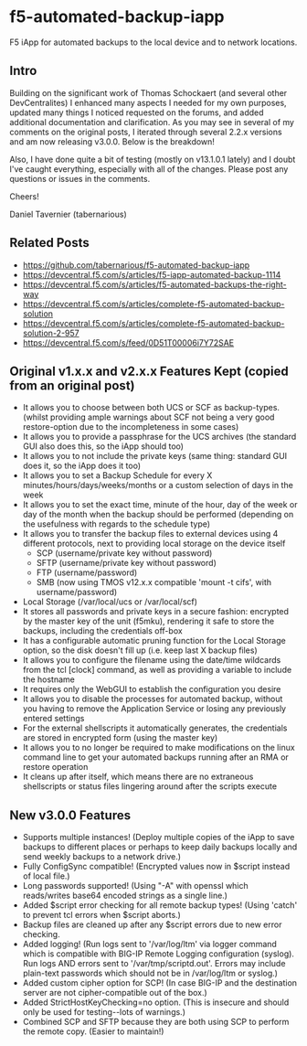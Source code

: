 # f5-automated-backup-iapp
F5 iApp for automated backups to the local device and to network locations.

## Intro
Building on the significant work of Thomas Schockaert (and several other DevCentralites) I enhanced many aspects I needed for my own purposes, updated many things I noticed requested on the forums, and added additional documentation and clarification. As you may see in several of my comments on the original posts, I iterated through several 2.2.x versions and am now releasing v3.0.0. Below is the breakdown!

Also, I have done quite a bit of testing (mostly on v13.1.0.1 lately) and I doubt I've caught everything, especially with all of the changes. Please post any questions or issues in the comments.

Cheers!

Daniel Tavernier (tabernarious)

## Related Posts
* https://github.com/tabernarious/f5-automated-backup-iapp
* https://devcentral.f5.com/s/articles/f5-iapp-automated-backup-1114
* https://devcentral.f5.com/s/articles/f5-automated-backups-the-right-way
* https://devcentral.f5.com/s/articles/complete-f5-automated-backup-solution
* https://devcentral.f5.com/s/articles/complete-f5-automated-backup-solution-2-957
* https://devcentral.f5.com/s/feed/0D51T00006i7Y72SAE

## Original v1.x.x and v2.x.x Features Kept (copied from an original post)
* It allows you to choose between both UCS or SCF as backup-types. (whilst providing ample warnings about SCF not being a very good restore-option due to the incompleteness in some cases)
* It allows you to provide a passphrase for the UCS archives (the standard GUI also does this, so the iApp should too)
* It allows you to not include the private keys (same thing: standard GUI does it, so the iApp does it too)
* It allows you to set a Backup Schedule for every X minutes/hours/days/weeks/months or a custom selection of days in the week
* It allows you to set the exact time, minute of the hour, day of the week or day of the month when the backup should be performed (depending on the usefulness with regards to the schedule type)
* It allows you to transfer the backup files to external devices using 4 different protocols, next to providing local storage on the device itself
  * SCP (username/private key without password)
  * SFTP (username/private key without password)
  * FTP (username/password)
  * SMB (now using TMOS v12.x.x compatible 'mount -t cifs', with username/password)
* Local Storage (/var/local/ucs or /var/local/scf)
* It stores all passwords and private keys in a secure fashion: encrypted by the master key of the unit (f5mku), rendering it safe to store the backups, including the credentials off-box
* It has a configurable automatic pruning function for the Local Storage option, so the disk doesn't fill up (i.e. keep last X backup files)
* It allows you to configure the filename using the date/time wildcards from the tcl [clock] command, as well as providing a variable to include the hostname
* It requires only the WebGUI to establish the configuration you desire
* It allows you to disable the processes for automated backup, without you having to remove the Application Service or losing any previously entered settings
* For the external shellscripts it automatically generates, the credentials are stored in encrypted form (using the master key)
* It allows you to no longer be required to make modifications on the linux command line to get your automated backups running after an RMA or restore operation
* It cleans up after itself, which means there are no extraneous shellscripts or status files lingering around after the scripts execute

## New v3.0.0 Features
* Supports multiple instances! (Deploy multiple copies of the iApp to save backups to different places or perhaps to keep daily backups locally and send weekly backups to a network drive.)
* Fully ConfigSync compatible! (Encrypted values now in $script instead of local file.)
* Long passwords supported! (Using "-A" with openssl which reads/writes base64 encoded strings as a single line.)
* Added $script error checking for all remote backup types! (Using 'catch' to prevent tcl errors when $script aborts.)
* Backup files are cleaned up after any $script errors due to new error checking.
* Added logging! (Run logs sent to '/var/log/ltm' via logger command which is compatible with BIG-IP Remote Logging configuration (syslog). Run logs AND errors sent to '/var/tmp/scriptd.out'. Errors may include plain-text passwords which should not be in /var/log/ltm or syslog.)
* Added custom cipher option for SCP! (In case BIG-IP and the destination server are not cipher-compatible out of the box.)
* Added StrictHostKeyChecking=no option. (This is insecure and should only be used for testing--lots of warnings.)
* Combined SCP and SFTP because they are both using SCP to perform the remote copy. (Easier to maintain!)
